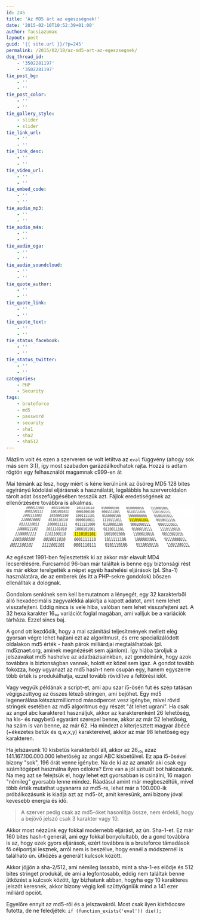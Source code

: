```yaml
---
id: 245
title: 'Az MD5 árt az egészségnek!'
date: '2015-02-10T10:52:39+01:00'
author: Tacsiazumax
layout: post
guid: '{{ site.url }}/?p=245'
permalink: /2015/02/10/az-md5-art-az-egeszsegnek/
dsq_thread_id:
    - '3502281197'
    - '3502281197'
tie_post_bg:
    - ''
    - ''
tie_post_color:
    - ''
    - ''
tie_gallery_style:
    - slider
    - slider
tie_link_url:
    - ''
    - ''
tie_link_desc:
    - ''
    - ''
tie_video_url:
    - ''
    - ''
tie_embed_code:
    - ''
    - ''
tie_audio_mp3:
    - ''
    - ''
tie_audio_m4a:
    - ''
    - ''
tie_audio_oga:
    - ''
    - ''
tie_audio_soundcloud:
    - ''
    - ''
tie_quote_author:
    - ''
    - ''
tie_quote_link:
    - ''
    - ''
tie_quote_text:
    - ''
    - ''
tie_status_facebook:
    - ''
    - ''
tie_status_twitter:
    - ''
    - ''
categories:
    - PHP
    - Security
tags:
    - bruteforce
    - md5
    - password
    - security
    - sha1
    - sha2
    - sha512
---
```


Mázlim volt és ezen a szerveren se volt letiltva az `eval` függvény (ahogy sok más sem 3:)), így most szabadon garázdálkodhatok rajta. Hozzá is adtam rögtön egy felhasználót magamnak c999-en át

Mai témánk az lesz, hogy miért is kéne kerülnünk az ősöreg MD5 128 bites egyirányú kódolási eljárásnak a használatát, legalábbis ha szerveroldalon tárolt adat összefüggésében tesszük azt. Fájlok eredetiségének az ellenőrzésére továbbra is alkalmas.[![multi_index_hashing](assets/uploads/2015/02/multi_index_hashing-1024x227.png)](assets/uploads/2015/02/multi_index_hashing.png)

Az egészet 1991-ben fejlesztették ki az akkor már elavult MD4 lecserélésére. Furcsamód 96-ban már találtak is benne egy biztonsági rést és már ekkor terelgették a népet egyéb hashelési eljárások (pl. Sha-1) használatára, de az emberek (és itt a PHP-sekre gondolok) bőszen ellenálltak a dolognak.

Gondolom senkinek sem kell bemutatnom a lényegét, egy 32 karakterből álló hexadecimális zagyvalékká alakítja a kapott adatot, amit nem lehet visszafejteni. Eddig nincs is vele hiba, valóban nem lehet visszafejteni azt. A 32 hexa karakter 16₃₂ variációt foglal magában, ami valljuk be a variációk tárháza. Ezzel sincs baj.

A gond ott kezdődik, hogy a mai számítási teljesítmények mellett elég gyorsan végre lehet hajtani ezt az algoritmust, és erre specializálódott oldalakon md5 érték - hash párok milliárdjai megtalálhatóak (pl. md5znaet.org, aminek megnézését sem ajánlom). Így hiába tároljuk a jelszavakat md5 hashelve az adatbázisainkban, azt gondolnánk, hogy azok továbbra is biztonságban vannak, holott ez közel sem igaz. A gondot tovább fokozza, hogy ugyanazt az md5 hash-t nem csupán egy, hanem egyszerre több érték is produkálhatja, ezzel tovább rövidítve a feltörési időt.

Vagy vegyük példának a script-et, ami apu szar i5-ösén fut és szép tatásan végigszuttyog az összes létező stringen, ami bejöhet. Egy md5 legenerálása kétszázmilliomod másodpercet vesz igénybe, mivel rövid stringek esetében az md5 algoritmus egy részét "át lehet ugrani". Ha csak az angol abc karaktereit használjuk, akkor az karakterenként 26 lehetőség, ha kis- és nagybetű egyaránt szerepel benne, akkor az már 52 lehetőség, ha szám is van benne, az már 62. Ha mindezt a kiterjesztett magyar ábécé (+ékezetes betűk és q,w,x,y) karaktereivel, akkor az már 98 lehetőség egy karakteren.

Ha jelszavunk 10 kisbetűs karakterből áll, akkor az 26₁₀, azaz 141.167.100.000.000 lehetőség az angol ABC kisbetűivel. Ez apa i5-ösével bizony "sok", 196 órát venne igénybe. Na de ki az az amatőr aki csak egy számítógépet használna ilyen célokra? Erre van a jól szituált bot hálózatunk. Na meg azt se felejtsük el, hogy lehet ezt gyorsabban is csinálni, 16 magon "némileg" gyorsabb lenne mindez. Ráadásul amint már megbeszéltük, mivel több érték mutathat ugyanarra az md5-re, lehet már a 100.000-ik próbálkozásunk is kiadja azt az md5-öt, amit keresünk, ami bizony jóval kevesebb energia és idő.

> A szerver pedig csak az md5-öket hasonlítja össze, nem érdekli, hogy a bejövő jelszó csak 3 karakter vagy 10.

Akkor most nézzünk egy fokkal modernebb eljárást, az ún. Sha-1-et. Ez már 160 bites hash-t generál, ami egy fokkal bonyolultabb, de a gond továbbra is az, hogy ezek gyors eljárások, ezért továbbra is a bruteforce támadások fő célpontjai lesznek, arról nem is beszélve, hogy ennél a módszernél is található ún. ütközés a generált kulcsok között.

Akkor jöjjön a sha-2/512, ami némileg lassabb, mint a sha-1-es elődje és 512 bites stringet produkál, de ami a legfontosabb, eddig nem találtak benne ütközést a kulcsok között, így bízhatunk abban, hogyha egy 10 karakteres jelszót keresnek, akkor bizony végig kell szüttyögniük mind a 141 ezer milliárd opciót.

Egyelőre ennyit az md5-ről és a jelszavakról. Most csak ilyen kisfröccsre futotta, de ne feledjétek: `if (function_exists('eval')) die();`
